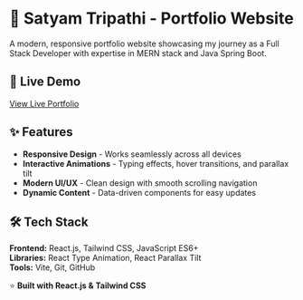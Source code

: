 # 🌟 Satyam Tripathi - Portfolio Website

A modern, responsive portfolio website showcasing my journey as a Full Stack Developer with expertise in MERN stack and Java Spring Boot.

## 🚀 Live Demo

[View Live Portfolio](https://your-portfolio-url.com)

## ✨ Features

- **Responsive Design** - Works seamlessly across all devices
- **Interactive Animations** - Typing effects, hover transitions, and parallax tilt
- **Modern UI/UX** - Clean design with smooth scrolling navigation
- **Dynamic Content** - Data-driven components for easy updates

## 🛠️ Tech Stack

**Frontend:** React.js, Tailwind CSS, JavaScript ES6+  
**Libraries:** React Type Animation, React Parallax Tilt  
**Tools:** Vite, Git, GitHub


⭐ **Built with React.js & Tailwind CSS**